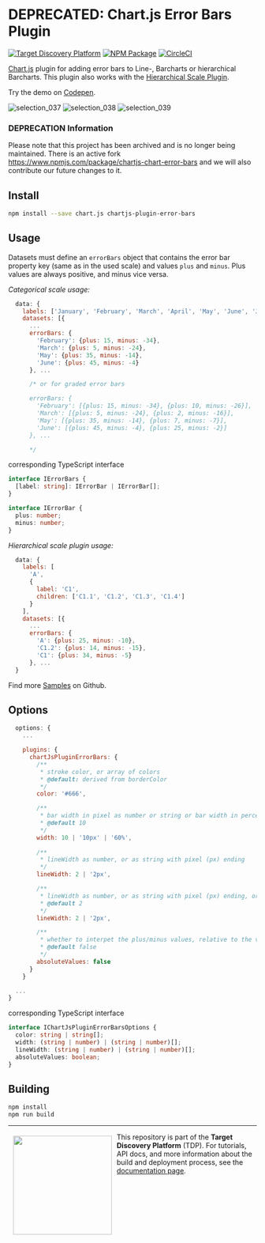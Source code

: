# DEPRECATED: Chart.js Error Bars Plugin
[![Target Discovery Platform][tdp-image]][tdp-url] [![NPM Package][npm-image]][npm-url] [![CircleCI][circleci-image]][circleci-url]

[Chart.js](http://www.chartjs.org/) plugin for adding error bars to Line-, Barcharts or hierarchical Barcharts. This plugin also works with the [Hierarchical Scale Plugin](https://github.com/datavisyn/chartjs-scale-hierarchical).

Try the demo on [Codepen](https://codepen.io/sluger/pen/YjJKYy).

![selection_037](https://user-images.githubusercontent.com/5220584/43774415-4ab5ae88-9a49-11e8-813d-48d607d45225.png)
![selection_038](https://user-images.githubusercontent.com/5220584/43774418-4d08132e-9a49-11e8-9e90-723ef91783c7.png)
![selection_039](https://user-images.githubusercontent.com/5220584/43774420-4e7d7546-9a49-11e8-8cc9-67c63de96081.png)

### DEPRECATION Information

Please note that this project has been archived and is no longer being maintained. There is an active fork https://www.npmjs.com/package/chartjs-chart-error-bars and we will also contribute our future changes to it.


## Install
```bash
npm install --save chart.js chartjs-plugin-error-bars
```


## Usage
Datasets must define an `errorBars` object that contains the error bar property key (same as in the used scale) and values `plus` and `minus`. Plus values are always positive, and minus vice versa.

*Categorical scale usage:*
```javascript
  data: {
    labels: ['January', 'February', 'March', 'April', 'May', 'June', 'July'],
    datasets: [{
      ...
      errorBars: {
        'February': {plus: 15, minus: -34},
        'March': {plus: 5, minus: -24},
        'May': {plus: 35, minus: -14},
        'June': {plus: 45, minus: -4}
      }, ...

      /* or for graded error bars

      errorBars: {
        'February': [{plus: 15, minus: -34}, {plus: 10, minus: -26}],
        'March': [{plus: 5, minus: -24}, {plus: 2, minus: -16}],
        'May': [{plus: 35, minus: -14}, {plus: 7, minus: -7}],
        'June': [{plus: 45, minus: -4}, {plus: 25, minus: -2}]
      }, ...

      */
```

corresponding TypeScript interface
```ts
interface IErrorBars {
  [label: string]: IErrorBar | IErrorBar[];
}

interface IErrorBar {
  plus: number;
  minus: number;
}
```

*Hierarchical scale plugin usage:*
```javascript
  data: {
    labels: [
      'A',
      {
        label: 'C1',
        children: ['C1.1', 'C1.2', 'C1.3', 'C1.4']
      }
    ],
    datasets: [{
      ...
      errorBars: {
        'A': {plus: 25, minus: -10},
        'C1.2': {plus: 14, minus: -15},
        'C1': {plus: 34, minus: -5}
      }, ...
  }
```

Find more [Samples](https://github.com/datavisyn/chartjs-plugin-error-bars/tree/master/samples) on Github.


## Options
```javascript
  options: {
    ...

    plugins: {
      chartJsPluginErrorBars: {
        /**
         * stroke color, or array of colors
         * @default: derived from borderColor
         */
        color: '#666',

        /**
         * bar width in pixel as number or string or bar width in percent based on the barchart bars width (max 100%), or array of such definition
         * @default 10
         */
        width: 10 | '10px' | '60%',
        
        /**
         * lineWidth as number, or as string with pixel (px) ending
         */
        lineWidth: 2 | '2px',

        /**
         * lineWidth as number, or as string with pixel (px) ending, or array of such definition
         * @default 2
         */
        lineWidth: 2 | '2px',

        /**
         * whether to interpet the plus/minus values, relative to the value itself (default) or absolute
         * @default false
         */
        absoluteValues: false
      }
    }

  ...
}
```

corresponding TypeScript interface
```ts
interface IChartJsPluginErrorBarsOptions {
  color: string | string[];
  width: (string | number) | (string | number)[];
  lineWidth: (string | number) | (string | number)[];
  absoluteValues: boolean;
}
```


## Building

```sh
npm install
npm run build
```



***

<a href="https://www.datavisyn.io"><img src="https://www.datavisyn.io/img/logos/datavisyn-logo.png" align="left" width="200px" hspace="10" vspace="6"></a>
This repository is part of the **Target Discovery Platform** (TDP). For tutorials, API docs, and more information about the build and deployment process, see the [documentation page](https://wiki.datavisyn.io).


[tdp-image]: https://img.shields.io/badge/Target%20Discovery%20Platform-Library-violet.svg 
[tdp-url]: http://datavisyn.io
[npm-image]: https://badge.fury.io/js/chartjs-plugin-error-bars.svg
[npm-url]: https://npmjs.org/package/chartjs-plugin-error-bars
[circleci-image]: https://circleci.com/gh/datavisyn/chartjs-plugin-error-bars.svg?style=shield
[circleci-url]: https://circleci.com/gh/datavisyn/chartjs-plugin-error-bars
